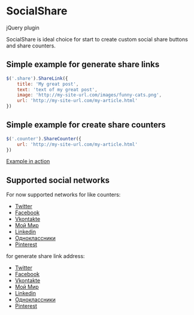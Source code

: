 SocialShare
===========
jQuery plugin


SocialShare is ideal choice for start to create custom social share buttons and share counters.

Simple example for generate share links
---------------------------------------

```javascript
$('.share').ShareLink({
    title: 'My great post',
    text: 'text of my great post',
    image: 'http://my-site-url.com/images/funny-cats.png',
    url: 'http://my-site-url.com/my-article.html'
})
```

Simple example for create share counters
----------------------------------------

```javascript
$('.counter').ShareCounter({
    url: 'http://my-site-url.com/my-article.html'
})
```

[Example in action](http://htmlpreview.github.io/?https://raw.github.com/AyumuKasuga/SocialShare/master/example.html)


Supported social networks
-------------------------

For now supported networks for like counters:
* [Twitter](https://twitter.com/)
* [Facebook](https://www.facebook.com/)
* [Vkontakte](https://vk.com/)
* [Мой Мир](http://my.mail.ru/)
* [Linkedin](http://www.linkedin.com/)
* [Одноклассники](http://odnoklassniki.ru/)
* [Pinterest](http://www.pinterest.com/)

for generate share link address:
* [Twitter](https://twitter.com/)
* [Facebook](https://www.facebook.com/)
* [Vkontakte](https://vk.com/)
* [Мой Мир](http://my.mail.ru/)
* [Linkedin](http://www.linkedin.com/)
* [Одноклассники](http://odnoklassniki.ru/)
* [Pinterest](http://www.pinterest.com/)

